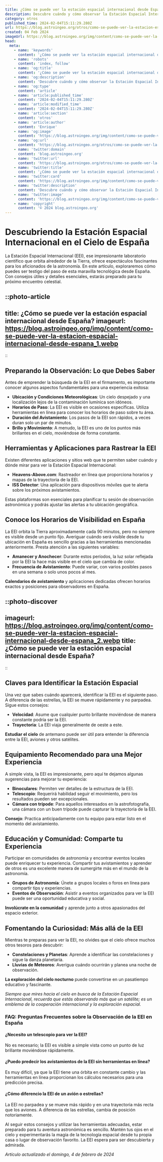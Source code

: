 ```yaml
---
title: ¿Cómo se puede ver la estación espacial internacional desde España?
description: Descubre cuándo y cómo observar la Estación Espacial Internacional desde España con nuestros consejos claros y precisos.
category: otros
published_time: 2024-02-04T15:11:29.280Z
url: https://blog.astroingeo.org/otros/como-se-puede-ver-la-estacion-espacial-internacional-desde-espana
created: 04 Feb 2024
imageUrl: https://blog.astroingeo.org/img/content/como-se-puede-ver-la-estacion-espacial-internacional-desde-espana_1.webp
head:
  meta:
    - name: 'keywords'
      content: '¿Cómo se puede ver la estación espacial internacional desde España?'
    - name: 'robots'
      content: 'index, follow'
    - name: 'og:title'
      content: '¿Cómo se puede ver la estación espacial internacional desde España?'
    - name: 'og:description'
      content: 'Descubre cuándo y cómo observar la Estación Espacial Internacional desde España con nuestros consejos claros y precisos.'
    - name: 'og:type'
      content: 'article'
    - name: 'article:published_time'
      content: '2024-02-04T15:11:29.280Z'
    - name: 'article:modified_time'
      content: '2024-02-04T15:11:29.280Z'
    - name: 'article:section'
      content: 'otros'
    - name: 'article:author'
      content: 'Enrique'
    - name: 'og:image'
      content: 'https://blog.astroingeo.org/img/content/como-se-puede-ver-la-estacion-espacial-internacional-desde-espana_1.webp'
    - name: 'og:url'
      content: 'https://blog.astroingeo.org/otros/como-se-puede-ver-la-estacion-espacial-internacional-desde-espana'
    - name: 'twitter:domain'
      content: 'blog.astroingeo.org'
    - name: 'twitter:url'
      content: 'https://blog.astroingeo.org/otros/como-se-puede-ver-la-estacion-espacial-internacional-desde-espana'
    - name: 'twitter:title'
      content: '¿Cómo se puede ver la estación espacial internacional desde España?'
    - name: 'twitter:card'
      content: 'https://blog.astroingeo.org/img/content/como-se-puede-ver-la-estacion-espacial-internacional-desde-espana_1.webp'
    - name: 'twitter:description'
      content: 'Descubre cuándo y cómo observar la Estación Espacial Internacional desde España con nuestros consejos claros y precisos.'
    - name: 'twitter:image'
      content: 'https://blog.astroingeo.org/img/content/como-se-puede-ver-la-estacion-espacial-internacional-desde-espana_1.webp'
    - name: 'copyright'
      content: '© 2024 blog.astroingeo.org'
---
```

# Descubriendo la Estación Espacial Internacional en el Cielo de España

La Estación Espacial Internacional (EEI), ese impresionante laboratorio científico que orbita alrededor de la Tierra, ofrece espectáculos fascinantes para los aficionados de la astronomía. En este artículo, exploraremos cómo puedes ser testigo del paso de esta maravilla tecnológica desde España. Con consejos útiles y detalles esenciales, estarás preparado para tu próximo encuentro celestial.


::photo-article
---
title: ¿Cómo se puede ver la estación espacial internacional desde España?
imageurl: https://blog.astroingeo.org/img/content/como-se-puede-ver-la-estacion-espacial-internacional-desde-espana_1.webp
---
::


## Preparando la Observación: Lo que Debes Saber

Antes de emprender la búsqueda de la EEI en el firmamento, es importante conocer algunos aspectos fundamentales para una experiencia exitosa:

- **Ubicación y Condiciones Meteorológicas**: Un cielo despejado y una localización lejos de la contaminación lumínica son idóneos.
- **Horarios de Paso**: La EEI es visible en ocasiones específicas. Utiliza herramientas en línea para conocer los horarios de paso sobre tu área.
- **Duración del Avistamiento**: Los pasos de la EEI son rápidos, a veces duran solo un par de minutos.
- **Brillo y Movimiento**: A menudo, la EEI es uno de los puntos más brillantes en el cielo, moviéndose de forma constante.

## Herramientas y Aplicaciones para Rastrear la EEI

Existen diferentes aplicaciones y sitios web que te permiten saber cuándo y dónde mirar para ver la Estación Espacial Internacional:

- **Heavens-Above.com**: Rastreador en línea que proporciona horarios y mapas de la trayectoria de la EEI.
- **ISS Detector**: Una aplicación para dispositivos móviles que te alerta sobre los próximos avistamientos.
  
Estas plataformas son esenciales para planificar tu sesión de observación astronómica y podrás ajustar las alertas a tu ubicación geográfica.

## Conoce los Horarios de Visibilidad en España

La EEI orbita la Tierra aproximadamente cada 90 minutos, pero no siempre es visible desde un punto fijo. Averiguar cuándo será visible desde tu ubicación en España es sencillo gracias a las herramientas mencionadas anteriormente. Presta atención a las siguientes variables:

- **Amanecer y Anochecer**: Durante estos períodos, la luz solar reflejada por la EEI la hace más visible en el cielo que cambia de color.
- **Frecuencia de Avistamiento**: Puede variar, con varios posibles pasos en una semana o solo unos pocos al mes.
  
**Calendarios de avistamiento** y aplicaciones dedicadas ofrecen horarios exactos y posiciones para observadores en España.


::photo-discover
---
imageurl: https://blog.astroingeo.org/img/content/como-se-puede-ver-la-estacion-espacial-internacional-desde-espana_2.webp
title: ¿Cómo se puede ver la estación espacial internacional desde España?
---
::


## Claves para Identificar la Estación Espacial

Una vez que sabes cuándo aparecerá, identificar la EEI es el siguiente paso. A diferencia de las estrellas, la EEI se mueve rápidamente y no parpadea. Sigue estos consejos:

- **Velocidad**: Asume que cualquier punto brillante moviéndose de manera constante podría ser la EEI.
- **Trayectoria**: La EEI viaja generalmente de oeste a este.
  
**Estudiar el cielo** de antemano puede ser útil para entender la diferencia entre la EEI, aviones y otros satélites.

## Equipamiento Recomendado para una Mejor Experiencia

A simple vista, la EEI es impresionante, pero aquí te dejamos algunas sugerencias para mejorar tu experiencia:

- **Binoculares**: Permiten ver detalles de la estructura de la EEI.
- **Telescopio**: Requerirá habilidad seguir el movimiento, pero los resultados pueden ser excepcionales.
- **Cámara con trípode**: Para aquellos interesados en la astrofotografía, una cámara con un buen trípode puede capturar la trayectoria de la EEI.

**Consejo**: Practica anticipadamente con tu equipo para estar listo en el momento del avistamiento.

## Educación y Comunidad: Comparte tu Experiencia

Participar en comunidades de astronomía y encontrar eventos locales puede enriquecer tu experiencia. Compartir tus avistamientos y aprender de otros es una excelente manera de sumergirte más en el mundo de la astronomía.

- **Grupos de Astronomía**: Únete a grupos locales o foros en línea para compartir tips y experiencias.
- **Eventos de Observación**: Asistir a eventos organizados para ver la EEI puede ser una oportunidad educativa y social.
  
**Involúcrate en la comunidad** y aprende junto a otros apasionados del espacio exterior.

## Fomentando la Curiosidad: Más allá de la EEI

Mientras te preparas para ver la EEI, no olvides que el cielo ofrece muchos otros tesoros para descubrir:

- **Constelaciones y Planetas**: Aprende a identificar las constelaciones y sigue la danza planetaria.
- **Lluvias de Meteoros**: Averigua cuándo ocurrirán y planea una noche de observación.
  
**La exploración del cielo nocturno** puede convertirse en un pasatiempo educativo y fascinante.

*Siempre que mires hacia el cielo en busca de la Estación Espacial Internacional, recuerda que estás observando más que un satélite; es un emblema de la cooperación internacional y la exploración espacial.*

### FAQ: Preguntas Frecuentes sobre la Observación de la EEI en España

#### ¿Necesito un telescopio para ver la EEI?
No es necesario; la EEI es visible a simple vista como un punto de luz brillante moviéndose rápidamente.

#### ¿Puedo predecir los avistamientos de la EEI sin herramientas en línea?
Es muy difícil, ya que la EEI tiene una órbita en constante cambio y las herramientas en línea proporcionan los cálculos necesarios para una predicción precisa.

#### ¿Cómo diferencio la EEI de un avión o estrellas?
La EEI no parpadea y se mueve más rápido y en una trayectoria más recta que los aviones. A diferencia de las estrellas, cambia de posición notoriamente.

Al seguir estos consejos y utilizar las herramientas adecuadas, estar preparado para tu aventura astronómica es sencillo. Mantén tus ojos en el cielo y experimentarás la magia de la tecnología espacial desde tu propia casa o lugar de observación favorito. La EEI espera para ser descubierta y admirada.

_Artículo actualizado el domingo, 4 de febrero de 2024_